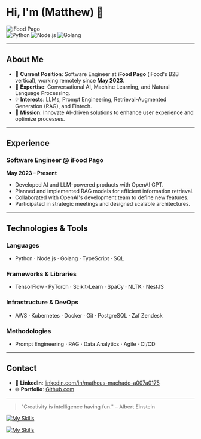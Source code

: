 # Hi, I'm (Matthew) 👋

![iFood Pago](https://img.shields.io/badge/iFood%20Pago-Remote-purple)  
![Python](https://img.shields.io/badge/Python-3776AB?logo=python&logoColor=white) ![Node.js](https://img.shields.io/badge/Node.js-339933?logo=node.js&logoColor=white) ![Golang](https://img.shields.io/badge/Golang-00ADD8?logo=go&logoColor=white)

---

## About Me

- 🔭 **Current Position**: Software Engineer at **iFood Pago** (iFood's B2B vertical), working remotely since **May 2023**.
- 💼 **Expertise**: Conversational AI, Machine Learning, and Natural Language Processing.
- 💡 **Interests**: LLMs, Prompt Engineering, Retrieval-Augmented Generation (RAG), and Fintech.
- 🤖 **Mission**: Innovate AI-driven solutions to enhance user experience and optimize processes.

---

## Experience

### Software Engineer @ iFood Pago  
**May 2023 – Present**  
- Developed AI and LLM-powered products with OpenAI GPT.
- Planned and implemented RAG models for efficient information retrieval.
- Collaborated with OpenAI's development team to define new features.
- Participated in strategic meetings and designed scalable architectures.

---

## Technologies & Tools

### Languages

- Python · Node.js · Golang · TypeScript · SQL  

### Frameworks & Libraries

- TensorFlow · PyTorch · Scikit-Learn · SpaCy · NLTK · NestJS  

### Infrastructure & DevOps

- AWS · Kubernetes · Docker · Git · PostgreSQL · Zaf Zendesk  

### Methodologies

- Prompt Engineering · RAG · Data Analytics · Agile · CI/CD

---

## Contact

- 🔗 **LinkedIn**: [linkedin.com/in/matheus-machado-a007a0175](https://www.linkedin.com/in/matheus-machado-a007a0175/)
- 🌐 **Portfolio**: [Github.com]([https://yourwebsite.com](https://github.com/tokoyamy))

---

> "Creativity is intelligence having fun." – Albert Einstein

[![My Skills](https://skillicons.dev/icons?i=python,nestjs,typescript,js,nodejs)](https://skillicons.dev)


[![My Skills](https://skillicons.dev/icons?i=aws,kubernetes,docker,git,postgres)](https://skillicons.dev)
